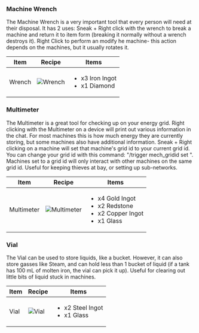 ### Machine Wrench

The Machine Wrench is a very important tool that every person will need at their disposal. It has 2 uses: Sneak + Right click with the wrench to break a machine and return it to item form (breaking it normally without a wrench destroys it). Right Click to perform an modify he machine- this action depends on the machines, but it usually rotates it.

| Item | Recipe | Items |
|------|--------|-------|
| Wrench | ![Wrench](https://cdn.discordapp.com/attachments/739536694398812230/879172140685996073/wrench.png) | <ul><li>x3 Iron Ingot</li><li>x1 Diamond</li></ul> |

### Multimeter

The Multimeter is a great tool for checking up on your energy grid. Right clicking with the Multimeter on a device will print out various information in the chat. For most machines this is how much energy they are currently storing, but some machines also have additional information. Sneak + Right clicking on a machine will set that machine's grid id to your current grid id. You can change your grid id with this command: "/trigger mech_gridid set <value>". Machines set to a grid id will only interact with other machines on the same grid id. Useful for keeping thieves at bay, or setting up sub-networks.

| Item | Recipe | Items |
|------|--------|-------|
| Multimeter| ![Multimeter](https://cdn.discordapp.com/attachments/739536694398812230/879172308504297512/multimeter.png) | <ul><li>x4 Gold Ingot</li><li>x2 Redstone</li><li>x2 Copper Ingot</li><li>x1 Glass</li></ul>

### Vial

The Vial can be used to store liquids, like a bucket. However, it can also store gasses like Steam, and can hold less than 1 bucket of liquid (if a tank has 100 mL of molten iron, the vial can pick it up). Useful for clearing out little bits of liquid stuck in machines.

| Item | Recipe | Items |
|------|--------|-------|
| Vial| ![Vial](https://cdn.discordapp.com/attachments/739536694398812230/879191390213517332/vial.png) | <ul><li>x2 Steel Ingot</li><li>x1 Glass</li></ul>